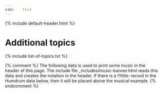 ```yaml
---
vim:	ts=3
---
```


{% include default-header.html %}

<style>
nav {
	padding-top: 100px;

}
.tag-h1,
.tag-h2 {
	display: none;
}
</style>

# Additional topics #


{% include list-of-topics.txt %}



{% comment %}
	The following data is used to print some music in the header of this page.
	The include file _includes/music-banner.html reads this data and creates
	the notation in the header.  If there is a !!!title: record in the
	Humdrum data below, then it will be placed above the musical example.
{% endcomment %}

<div style="display:none" id="title-notation-source">
!!!title: <a target="_blank" title="Piano roll animation of the canzona" href='https://www.youtube.com/watch?v=rquKBEjHSA4'>Frescobaldi: 36. Canzon Seconda. Canto Alto Tenore Bass, Sopra Romanesca</a>
{% include banner-scores/frescobaldi-canzoni36.krn %}
</div>

